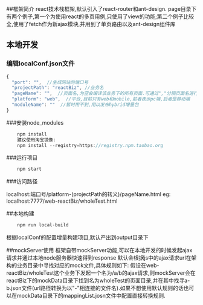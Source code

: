 ##框架简介
react技术栈框架,默认引入了react-router和ant-design.
page目录下有两个例子,第一个为使用react的多页用例,只使用了view的功能;第二个例子比较全,使用了fetch作为新ajax模块,并用到了单页路由以及ant-design组件库

## 本地开发

### 编辑localConf.json文件

```javascript
{
  "port": "",  //生成网站的端口号
  "projectPath": "reactBiz", //业务名
  "pageName": "",  //页面名,为空会编译该业务下的所有页面.可通过","分隔页面名进行枚举
  "platform": "web",  //平台,目前只有web和mobile,前者表示pc端,后者是移动端
  "moduleName": ""  //暂时用不到,用以发布hybrid增量包
}
```

###安装node_modules

```javascript
    npm install 
    建议使用淘宝镜像:
    npm install --registry=https://registry.npm.taobao.org
```

###运行项目

```javascript
    npm start
```

###访问路径

localhost:端口号/platform-(projectPath的转义)/pageName.html
eg: localhost:7777/web-reactBiz/wholeTest.html

##本地构建

```javascript
    npm run local-build
```
根据localConf的配置增量构建项目,默认产出到output目录下

##mockServer使用
框架自带mockServer功能,可以在本地开发的时候发起ajax请求并通过本地node服务器快速得到response
默认会根据js中的ajax请求url在架构的业务目录中寻找对应的mock文件,具体规则如下:
假设在web-reactBiz/wholeTest这个业务下发起一个名为/a/b的ajax请求,则mockServer会在reactBiz下的mockData目录下找到名为wholeTest的页面目录,并在其中找寻a-b.json文件(url路径转换为以"-"相连接的文件名).如果不想使用默认规则的话也可以在mockData目录下的mappingList.josn文件中配置直接转换规则.